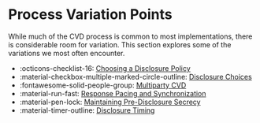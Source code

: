 # Process Variation Points

While much of the CVD process is common to most implementations, there is considerable room for variation.
This section explores some of the variations we most often encounter.

<div class="grid cards" markdown>

- :octicons-checklist-16: [Choosing a Disclosure Policy](choosing_policy.md)
- :material-checkbox-multiple-marked-circle-outline: [Disclosure Choices](disclosure_choices.md)
- :fontawesome-solid-people-group: [Multiparty CVD](mpcvd.md)
- :material-run-fast: [Response Pacing and Synchronization](response_pacing.md)
- :material-pen-lock: [Maintaining Pre-Disclosure Secrecy](maintaining_secrecy.md)
- :material-timer-outline: [Disclosure Timing](disclosure_timing.md)

</div>
